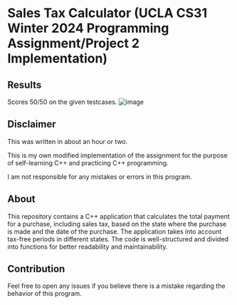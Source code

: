 # Sales Tax Calculator (UCLA CS31 Winter 2024 Programming Assignment/Project 2 Implementation)

## Results
Scores 50/50 on the given testcases.
![image](https://github.com/Kevin-Kwan/UCLA-CS31-Project-2-Winter-2024/assets/51896555/fcbe9e38-9281-4a71-9b7f-4a7a5406126c)


## Disclaimer

This was written in about an hour or two.

This is my own modified implementation of the assignment for the purpose of self-learning C++ and practicing C++ programming.

I am not responsible for any mistakes or errors in this program.

## About

This repository contains a C++ application that calculates the total payment for a purchase, including sales tax, based on the state where the purchase is made and the date of the purchase. The application takes into account tax-free periods in different states. The code is well-structured and divided into functions for better readability and maintainability.

## Contribution

Feel free to open any issues if you believe there is a mistake regarding the behavior of this program.
